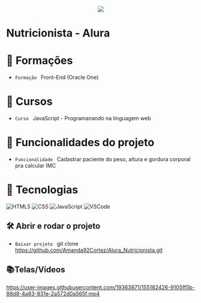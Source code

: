 <p align="center">
   <img src="http://img.shields.io/static/v1?label=STATUS&message=FINALIZADA&color=RED&style=for-the-badge" #vitrinedev/>
</p>

<h1>Nutricionista - Alura</h1>

# :pushpin: Formações
- `Formação ` Front-End (Oracle One)

# :pushpin: Cursos
- `Curso ` JavaScript - Programanando na linguagem web

# :hammer: Funcionalidades do projeto
- `Funcionalidade ` Cadastrar paciente do peso, altura e gordura corporal pra calcular IMC

# :bookmark_tabs: Tecnologias
![HTML5](https://img.shields.io/badge/HTML-e06b12?style=for-the-badge&logo=html5&logoColor=white)
![CSS](https://img.shields.io/badge/CSS-1283e0?&style=for-the-badge&logo=css3&logoColor=white)
![JavaScript](https://img.shields.io/badge/JavaScript-F7DF1E?style=for-the-badge&logo=javascript&logoColor=414141)
![VSCode](https://img.shields.io/badge/-VSCode-007ACC?style=for-the-badge&logo=visual-studio-code&logoColor=white)

## 🛠️ Abrir e rodar o projeto
- `Baixar projeto ` git clone https://github.com/Amanda92Cortez/Alura_Nutricionista.git

## 📚Telas/Vídeos
https://user-images.githubusercontent.com/19363871/155182426-9105ff5b-88d8-4a83-831e-2a572d0a565f.mp4
